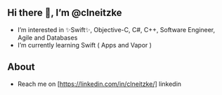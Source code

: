 ## Hi there 👋,  I’m @clneitzke 

- I’m interested in ✨Swift✨, Objective-C, C#, C++, Software Engineer, Agile and Databases
- I’m currently learning Swift ( Apps and Vapor )

## About

- Reach me on [https://linkedin.com/in/clneitzke/] linkedin

<!---
clneitzke/clneitzke is a ✨ special ✨ repository because its `README.md` (this file) appears on your GitHub profile.
You can click the Preview link to take a look at your changes.
--->
